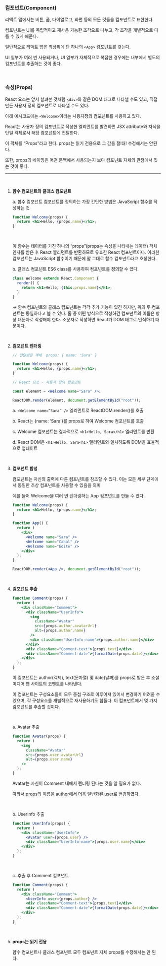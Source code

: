 ### 컴포넌트(Component)

리액트 앱에서는 버튼, 폼, 다이얼로그, 화면 등의 모든 것들을 컴포넌트로 표현한다.

컴포넌트는 UI를 독립적이고 재사용 가능한 조각으로 나누고, 각 조각을 개별적으로 다룰 수 있게 해준다.

일반적으로 리액트 앱은 최상위에 단 하나의 `<App>` 컴포넌트를 갖는다.

UI 일부가 여러 번 사용되거나, UI 일부가 자체적으로 복잡한 경우에는 내부에서 별도의 컴포넌트를 추출하는 것이 좋다.

</br>

### 속성(Props)

React 요소는 앞서 살펴본 것처럼 `<div>`와 같은 DOM 태그로 나타낼 수도 있고, 직접 만든 사용자 정의 컴포넌트로 나타낼 수도 있다.

아래 예시코드에는 `<Welcome>`이라는 사용자정의 컴포넌트를 사용하고 있다.

React는 사용자 정의 컴포넌트로 작성한 엘리먼트를 발견하면 JSX attribute와 자식을 단일 객체로서 해당 컴포넌트에 전달한다.

이 객체를 “Props”라고 한다. props는 읽기 전용으로 그 값을 절!대! 수정해서는 안된다.

또한, props의 네이밍은 어떤 문맥에서 사용되는지 보다 컴포넌트 자체의 관점에서 짓는 것이 좋다.

---

</br>

1. **함수 컴포넌트와 클래스 컴포넌트**

   a. 함수 컴포넌트
   컴포넌트를 정의하는 가장 간단한 방법은 JavaScript 함수를 작성하는 것

   ```jsx
   function Welcome(props) {
     return <h1>Hello, {props.name}</h1>;
   }
   ```

   </br>

   이 함수는 데이터를 가진 하나의 “props”(props는 속성을 나타내는 데이터) 객체 인자를 받은 후 React 엘리먼트를 반환하므로 유효한 React 컴포넌트이다. 이러한 컴포넌트는 JavaScript 함수이기 때문에 말 그대로 함수 컴포넌트라고 호칭한다.

   b. 클래스 컴포넌트
   ES6 class를 사용하여 컴포넌트를 정의할 수 있다.

   ```jsx
   class Welcome extends React.Component {
     render() {
       return <h1>Hello, {this.props.name}</h1>;
     }
   }
   ```

   → 함수 컴포넌트와 클래스 컴포넌트는 각각 추가 기능이 있긴 하지만, 위의 두 컴포넌트는 동일하다고 볼 수 있다. 둘 중 어떤 방식으로 작성하건 컴포넌트의 이름은 항상 대문자로 작성해야 한다. 소문자로 작성하면 React가 DOM 태그로 인식하기 때문이다.

</br>

2. **컴포넌트 렌더링**

   ```jsx
   // 전달받은 객체  props: { name: 'Sara' }

   function Welcome(props) {
     return <h1>Hello, {props.name}</h1>;
   }

   // React 요소 - 사용자 정의 컴포넌트

   const element = <Welcome name="Sara" />;

   ReactDOM.render(element, document.getElementById("root"));
   ```

   a. `<Welcome name=”Sara” />` 엘리먼트로 ReactDOM.render()를 호출

   b. React는 {name: ‘Sara’}를 props로 하여 Welcome 컴포넌트를 호출

   c. Welcome 컴포넌트는 결과적으로 `<h1>Hello, Sara</h1>` 엘리먼트를 반환

   d. React DOM은 `<h1>Hello, Sara<h1>` 엘리먼트와 일치하도록 DOM을 효율적으로 업데이트

</br>

3. **컴포넌트 합성**

   컴포넌트는 자신의 출력에 다른 컴포넌트를 참조할 수 있다.
   이는 모든 세부 단계에서 동일한 추상 컴포넌트를 사용할 수 있음을 의미

   예를 들어 Welcome을 여러 번 렌더링하는 App 컴포넌트를 만들 수 있다.

   ```jsx
   function Welcome(props) {
     return <h1>Hello, {props.name}</h1>;
   }

   function App() {
     return (
       <div>
         <Welcome name="Sara" />
         <Welcome name="Cahal" />
         <Welcome name="Edite" />
       </div>
     );
   }

   ReactDOM.render(<App />, document.getElementById("root"));
   ```

</br>

4. **컴포넌트 추출**

   ```jsx
   function Comment(props) {
     return (
       <div className="Comment">
         <div className="UserInfo">
           <img
             className="Avatar"
             src={props.author.avatarUrl}
             alt={props.author.name}
           />
           <div className="UserInfo-name">{props.author.name}</div>
         </div>
         <div className="Comment-text">{props.text}</div>
         <div className="Comment-date">{formatDate(props.date)}</div>
       </div>
     );
   }
   ```

   이 컴포넌트는 author(객체), text(문자열) 및 date(날짜)를 props로 받은 후 소셜 미디어 웹 사이트의 코멘트를 나타낸다.

   이 컴포넌트는 구성요소들이 모두 중첩 구조로 이루어져 있어서 변경하기 어려울 수 있으며, 각 구성요소를 개별적으로 재사용하기도 힘들다. 이 컴포넌트에서 몇 가지 컴포넌트를 추출할 것이다.

   </br>

   a. Avatar 추출

   ```jsx
   function Avatar(props) {
     return (
       <img
         className="Avatar"
         src={props.user.avatarUrl}
         alt={props.user.name}
       />
     );
   }
   ```

   Avatar는 자신이 Comment 내에서 렌더링 된다는 것을 알 필요가 없다.

   따라서 props의 이름을 author에서 더욱 일반화된 user로 변경하였다.

    </br>

   b. UserInfo 추출

   ```jsx
   function UserInfo(props) {
     return (
       <div className="UserInfo">
         <Avatar user={props.user} />
         <div className="UserInfo-name">{props.user.name}</div>
       </div>
     );
   }
   ```

    </br>

   c. 추출 후 Comment 컴포넌트

   ```jsx
   function Comment(props) {
     return (
       <div className="Comment">
         <UserInfo user={props.author} />
         <div className="Comment-text">{props.text}</div>
         <div className="Comment-date">{formatDate(props.date)}</div>
       </div>
     );
   }
   ```

      </br>

5. **props는 읽기 전용**

   함수 컴포넌트나 클래스 컴포넌트 모두 컴포넌트 자체 props를 수정해서는 안 된다.
